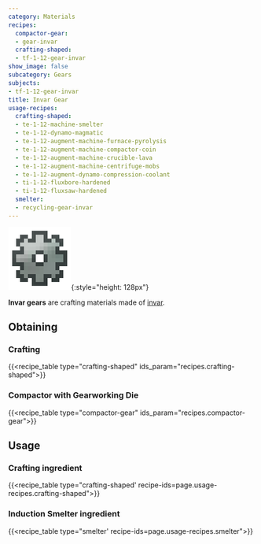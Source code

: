 ```yaml
---
category: Materials
recipes:
  compactor-gear:
  - gear-invar
  crafting-shaped:
  - tf-1-12-gear-invar
show_image: false
subcategory: Gears
subjects:
- tf-1-12-gear-invar
title: Invar Gear
usage-recipes:
  crafting-shaped:
  - te-1-12-machine-smelter
  - te-1-12-dynamo-magmatic
  - te-1-12-augment-machine-furnace-pyrolysis
  - te-1-12-augment-machine-compactor-coin
  - te-1-12-augment-machine-crucible-lava
  - te-1-12-augment-machine-centrifuge-mobs
  - te-1-12-augment-dynamo-compression-coolant
  - ti-1-12-fluxbore-hardened
  - ti-1-12-fluxsaw-hardened
  smelter:
  - recycling-gear-invar
---
```


![Invar gear](/assets/images/docs/1.12/thermal-foundation/gear-invar.png){:style="height: 128px"}


**Invar gears** are crafting materials made of [invar](../invar-ingot/).


Obtaining
---------

### Crafting
{{<recipe_table type="crafting-shaped" ids_param="recipes.crafting-shaped">}}

### Compactor with Gearworking Die
{{<recipe_table type="compactor-gear" ids_param="recipes.compactor-gear">}}


Usage
-----

### Crafting ingredient
{{<recipe_table type="crafting-shaped' recipe-ids=page.usage-recipes.crafting-shaped">}}

### Induction Smelter ingredient
{{<recipe_table type="smelter' recipe-ids=page.usage-recipes.smelter">}}
